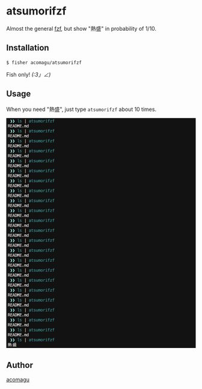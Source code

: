 # atsumorifzf

Almost the general [fzf](https://github.com/junegunn/fzf), but show "熱盛" in probability of 1/10.

## Installation

```fish
$ fisher acomagu/atsumorifzf
```

Fish only! _(:3」∠)_

## Usage

When you need "熱盛", just type `atsumorifzf` about 10 times.

![Demo](demo.png)

## Author

[acomagu](https://github.com/acomagu)
